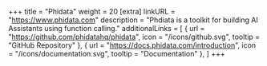 +++
title = "Phidata"
weight = 20
[extra]
linkURL = "https://www.phidata.com"
description = "Phdiata is a toolkit for building AI Assistants using function calling."
additionalLinks = [
  { url = "https://github.com/phidatahq/phidata", icon = "/icons/github.svg", tooltip = "GitHub Repository" },
  { url = "https://docs.phidata.com/introduction", icon = "/icons/documentation.svg", tooltip = "Documentation" },
]
+++
